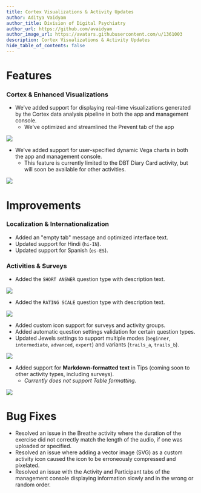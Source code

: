 ```yaml
---
title: Cortex Visualizations & Activity Updates
author: Aditya Vaidyam
author_title: Division of Digital Psychiatry
author_url: https://github.com/avaidyam
author_image_url: https://avatars.githubusercontent.com/u/1361003
description: Cortex Visualizations & Activity Updates
hide_table_of_contents: false
---
```


# Features 

### Cortex & Enhanced Visualizations

- We've added support for displaying real-time visualizations generated by the Cortex data analysis pipeline in both the app and management console.
    - We've optimized and streamlined the Prevent tab of the app

![](assets/Screen_Shot_2020-12-01_at_10.07.35_AM.png)

- We've added support for user-specified dynamic Vega charts in both the app and management console.
    - This feature is currently limited to the DBT Diary Card activity, but will soon be available for other activities.

![](assets/Screen_Shot_2020-12-01_at_10.09.53_AM.png)

# Improvements

### Localization & Internationalization

- Added an "empty tab" message and optimized interface text.
- Updated support for Hindi (`hi-IN`).
- Updated support for Spanish (`es-ES`).

### Activities & Surveys

- Added the `SHORT ANSWER` question type with description text.

![](assets/Screen_Shot_2020-12-01_at_10.14.19_AM.png)

- Added the `RATING SCALE` question type with description text.

![](assets/Screen_Shot_2020-12-01_at_10.14.58_AM.png)

- Added custom icon support for surveys and activity groups.
- Added automatic question settings validation for certain question types.
- Updated Jewels settings to support multiple modes (`beginner`, `intermediate`, `advanced`, `expert`) and variants (`trails_a`, `trails_b`).

![](assets/Screen_Shot_2020-12-01_at_10.18.34_AM.png)

- Added support for **Markdown-formatted text** in Tips (coming soon to other activity types, including surveys).
    - *Currently does not support Table formatting.*

![](assets/Screen_Shot_2020-12-01_at_10.32.56_AM.png)

# Bug Fixes

- Resolved an issue in the Breathe activity where the duration of the exercise did not correctly match the length of the audio, if one was uploaded or specified.
- Resolved an issue where adding a vector image (SVG) as a custom activity icon caused the icon to be erroneously compressed and pixelated.
- Resolved an issue with the Activity and Participant tabs of the management console displaying information slowly and in the wrong or random order.
